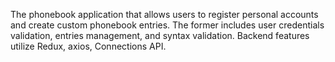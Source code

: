 The phonebook application that allows users to register personal accounts and
create custom phonebook entries. The former includes user credentials
validation, entries management, and syntax validation. Backend features utilize
Redux, axios, Connections API.
